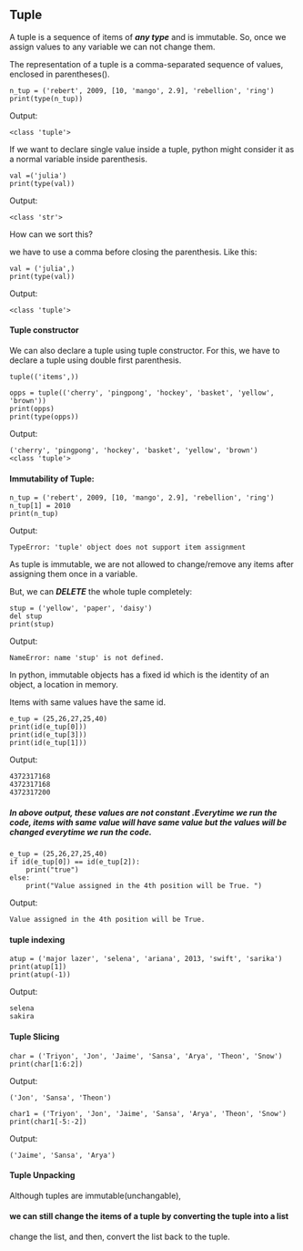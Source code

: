 <h2> Tuple </h2>

A tuple is a sequence of items of ***any type*** and is immutable. So, once we assign values to any variable we can not change them.

The representation of a tuple is a comma-separated sequence of values, enclosed in parentheses(). 
```
n_tup = ('rebert', 2009, [10, 'mango', 2.9], 'rebellion', 'ring')
print(type(n_tup))
```
Output:
```
<class 'tuple'>
```
If we want to declare single value inside a tuple, python might consider it as a normal variable inside parenthesis.
```
val =('julia')
print(type(val))
```
Output:
```
<class 'str'>
```
 How can we sort this?

we have to use a comma before closing the parenthesis. Like this:
```
val = ('julia',)
print(type(val))
```
Output:
```
<class 'tuple'>
```
<h4>Tuple constructor </h4>
We can also declare a tuple using tuple constructor.
For this, we have to declare a tuple using double first parenthesis.

``` tuple(('items',)) ```
```
opps = tuple(('cherry', 'pingpong', 'hockey', 'basket', 'yellow', 'brown'))
print(opps)
print(type(opps))
```
Output:
```
('cherry', 'pingpong', 'hockey', 'basket', 'yellow', 'brown')
<class 'tuple'>
```
<h4>Immutability of Tuple: </h4>

```
n_tup = ('rebert', 2009, [10, 'mango', 2.9], 'rebellion', 'ring')
n_tup[1] = 2010
print(n_tup)
```
Output:
```
TypeError: 'tuple' object does not support item assignment
```
As tuple is immutable, we are not allowed to change/remove any items after assigning them once in a variable.

But, we can ***DELETE*** the whole tuple completely:
```
stup = ('yellow', 'paper', 'daisy')
del stup 
print(stup)
```
Output:
```
NameError: name 'stup' is not defined.
```
In python, immutable objects has a fixed id which is the identity of an object, a location​ in ​memory​.

Items with same values have the same id.
```
e_tup = (25,26,27,25,40)
print(id(e_tup[0]))
print(id(e_tup[3]))
print(id(e_tup[1]))
```
Output:
```
4372317168
4372317168
4372317200
```
<h5>In above output, these values are not constant .Everytime we run the code, items with same value will have same value but the values will be changed everytime we run the code. </h5>

```
e_tup = (25,26,27,25,40)
if id(e_tup[0]) == id(e_tup[2]):
    print("true")
else:
    print("Value assigned in the 4th position will be True. ")
```
Output:
```
Value assigned in the 4th position will be True.
```
<h4>tuple indexing</h4>

```
atup = ('major lazer', 'selena', 'ariana', 2013, 'swift', 'sarika')
print(atup[1])
print(atup(-1))
```
Output:
```
selena
sakira
```
<h4>  Tuple Slicing </h4>

```
char = ('Triyon', 'Jon', 'Jaime', 'Sansa', 'Arya', 'Theon', 'Snow')
print(char[1:6:2])
```
Output:
```
('Jon', 'Sansa', 'Theon')
```
```
char1 = ('Triyon', 'Jon', 'Jaime', 'Sansa', 'Arya', 'Theon', 'Snow')
print(char1[-5:-2])
```
Output:
```
('Jaime', 'Sansa', 'Arya')
```
<h4> Tuple Unpacking </h4>

Although tuples are immutable(unchangable), <h4> we can still change the items of a tuple by converting the tuple into a list </h4> 
 change the list, and then, convert the list back to the tuple.
